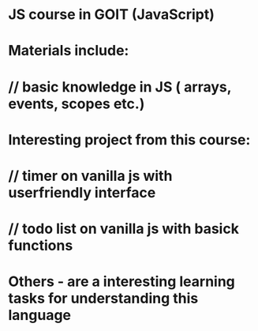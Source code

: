 # JS course in GOIT (JavaScript)
#
#  Materials include: 
#       // basic knowledge in JS ( arrays, events, scopes etc.)
#
# Interesting project from this course:
#       // timer on vanilla js with userfriendly interface
#       // todo list on vanilla js with basick functions
#
# Others - are a interesting learning tasks for understanding this language
